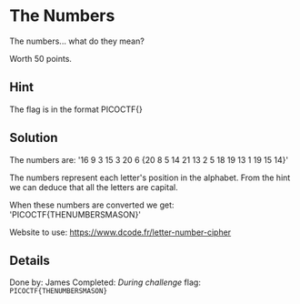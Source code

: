 # The Numbers
The numbers... what do they mean?

Worth 50 points.

## Hint
The flag is in the format PICOCTF{}

## Solution
The numbers are: '16 9 3 15 3 20 6 {20 8 5 14 21 13 2 5 18 19 13 1 19 15 14}'

The numbers represent each letter's position in the alphabet. From the hint we can deduce that all the letters are capital.

When these numbers are converted we get: 'PICOCTF{THENUMBERSMASON}'

Website to use: https://www.dcode.fr/letter-number-cipher

## Details
Done by: James
Completed: *During challenge*
flag: `PICOCTF{THENUMBERSMASON}`
